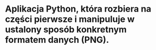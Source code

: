# Aplikacja Python, która rozbiera na części pierwsze i manipuluje w ustalony sposób konkretnym formatem danych (PNG).
